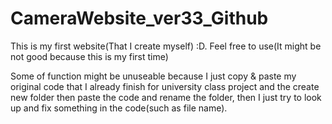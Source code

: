 # CameraWebsite_ver33_Github
This is my first website(That I create myself) :D. Feel free to use(It might be not good because this is my first time)

Some of function might be unuseable because I just copy & paste my original code that I already finish for university class project and the create new folder then paste the code and rename the folder, then I just try to look up and fix something in the code(such as file name).
